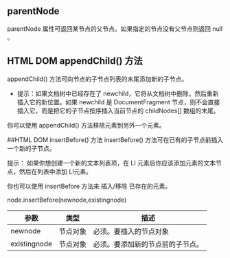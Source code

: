 ## parentNode
parentNode 属性可返回某节点的父节点。如果指定的节点没有父节点则返回 null 。

## HTML DOM appendChild() 方法
appendChild() 方法可向节点的子节点列表的末尾添加新的子节点。

* 提示：如果文档树中已经存在了 newchild，它将从文档树中删除，然后重新插入它的新位置。如果 newchild 是 DocumentFragment 节点，则不会直接插入它，而是把它的子节点按序插入当前节点的 childNodes[] 数组的末尾。

你可以使用 appendChild() 方法移除元素到另外一个元素。

##HTML DOM insertBefore() 方法
insertBefore() 方法可在已有的子节点前插入一个新的子节点。

提示： 如果你想创建一个新的文本列表项，在 LI 元素后你应该添加元素的文本节点，然后在列表中添加 LI元素。

你也可以使用 insertBefore 方法来 插入/移除 已存在的元素。

node.insertBefore(newnode,existingnode)

参数|类型|描述
----|----|----
newnode|节点对象|必须。要插入的节点对象
existingnode|节点对象|必须。要添加新的节点前的子节点。